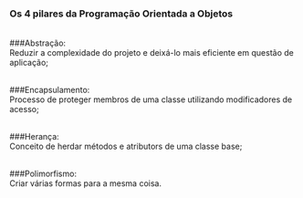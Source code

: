 ### Os 4 pilares da Programação Orientada a Objetos

<br>###Abstração: 
<br>Reduzir a complexidade do projeto e deixá-lo mais eficiente em questão de aplicação;

<br>###Encapsulamento: 
<br>Processo de proteger membros de uma classe utilizando modificadores de acesso;

<br>###Herança: 
<br>Conceito de herdar métodos e atributors de uma classe base;

<br>###Polimorfismo: 
<br>Criar várias formas para a mesma coisa.
